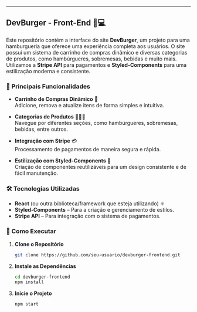 

---

## DevBurger - Front-End 🍔💻

Este repositório contém a interface do site **DevBurger**, um projeto para uma hamburgueria que oferece uma experiência completa aos usuários. O site possui um sistema de carrinho de compras dinâmico e diversas categorias de produtos, como hambúrgueres, sobremesas, bebidas e muito mais. Utilizamos a **Stripe API** para pagamentos e **Styled-Components** para uma estilização moderna e consistente.

### 🚀 Principais Funcionalidades

- **Carrinho de Compras Dinâmico** 🛒  
  Adicione, remova e atualize itens de forma simples e intuitiva.
  
- **Categorias de Produtos** 🍔🍟🥤  
  Navegue por diferentes seções, como hambúrgueres, sobremesas, bebidas, entre outros.
  
- **Integração com Stripe** 💳  
  Processamento de pagamentos de maneira segura e rápida.
  
- **Estilização com Styled-Components** 🎨  
  Criação de componentes reutilizáveis para um design consistente e de fácil manutenção.

### 🛠️ Tecnologias Utilizadas

- **React** (ou outra biblioteca/framework que esteja utilizando) ⚛️
- **Styled-Components** – Para a criação e gerenciamento de estilos.
- **Stripe API** – Para integração com o sistema de pagamentos.


### 🔧 Como Executar

1. **Clone o Repositório**  
   ```bash
   git clone https://github.com/seu-usuario/devburger-frontend.git
   ```
2. **Instale as Dependências**  
   ```bash
   cd devburger-frontend
   npm install
   ```
3. **Inicie o Projeto**  
   ```bash
   npm start
   ```


